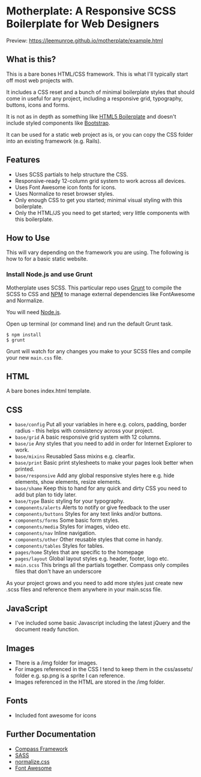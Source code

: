 # Motherplate: A Responsive SCSS Boilerplate for Web Designers

Preview: https://leemunroe.github.io/motherplate/example.html

## What is this?
This is a bare bones HTML/CSS framework. This is what I'll typically start off most web projects with.

It includes a CSS reset and a bunch of minimal boilerplate styles that should come in useful for any project, including a responsive grid, typography, buttons, icons and forms.

It is not as in depth as something like <a href="https://html5boilerplate.com/">HTML5 Boilerplate</a> and doesn't include styled components like <a href="https://getbootstrap.com/">Bootstrap</a>.

It can be used for a static web project as is, or you can copy the CSS folder into an existing framework (e.g. Rails).

## Features
* Uses SCSS partials to help structure the CSS.
* Responsive-ready 12-column grid system to work across all devices.
* Uses Font Awesome icon fonts for icons.
* Uses Normalize to reset browser styles.
* Only enough CSS to get you started; minimal visual styling with this boilerplate.
* Only the HTML/JS you need to get started; very little components with this boilerplate.

## How to Use
This will vary depending on the framework you are using. The following is how to for a basic static website.

### Install Node.js and use Grunt
Motherplate uses SCSS. This particular repo uses [Grunt](https://gruntjs.com/) to compile the SCSS to CSS and [NPM](https://www.npmjs.com/) to manage external dependencies like FontAwesome and Normalize.

You will need [Node.js](https://nodejs.org/download/). 

Open up terminal (or command line) and run the default Grunt task.
```
$ npm install
$ grunt
```

Grunt will watch for any changes you make to your SCSS files and compile your new `main.css` file.

## HTML
A bare bones index.html template.

## CSS
* `base/config` Put all your variables in here e.g. colors, padding, border radius - this helps with consistency across your project.
* `base/grid` A basic responsive grid system with 12 columns.
* `base/ie` Any styles that you need to add in order for Internet Explorer to work.
* `base/mixins` Reusabled Sass mixins e.g. clearfix.
* `base/print` Basic print stylesheets to make your pages look better when printed.
* `base/responsive` Add any global responsive styles here e.g. hide elements, show elements, resize elements.
* `base/shame` Keep this to hand for any quick and dirty CSS you need to add but plan to tidy later.
* `base/type` Basic styling for your typography.
* `components/alerts` Alerts to notify or give feedback to the user
* `components/buttons` Styles for any text links and/or buttons.
* `components/forms` Some basic form styles.
* `components/media` Styles for images, video etc.
* `components/nav` Inline navigation.
* `components/other` Other reusable styles that come in handy.
* `components/tables` Styles for tables.
* `pages/home` Styles that are specific to the homepage
* `pages/layout` Global layout styles e.g. header, footer, logo etc.
* `main.scss` This brings all the partials together. Compass only compiles files that don't have an underscore

As your project grows and you need to add more styles just create new .scss files and reference them anywhere in your main.scss file.

## JavaScript ##
* I've included some basic Javascript including the latest jQuery and the document ready function.

## Images ##
* There is a /img folder for images.
* For images referenced in the CSS I tend to keep them in the css/assets/ folder e.g. sp.png is a sprite I can reference.
* Images referenced in the HTML are stored in the /img folder.

## Fonts ##
* Included font awesome for icons

## Further Documentation ##
* <a href="http://compass-style.org/">Compass Framework</a>
* <a href="http://sass-lang.com/">SASS</a>
* <a href="https://necolas.github.io/normalize.css/">normalize.css</a>
* <a href="http://fontawesome.io/">Font Awesome</a>

